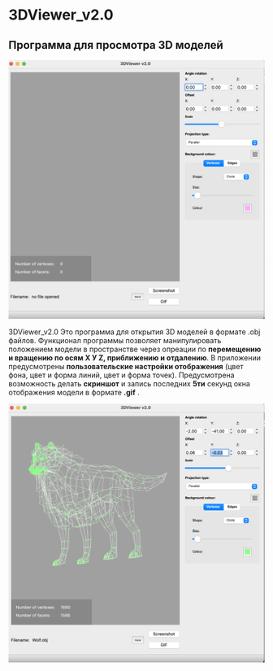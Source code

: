 # 3DViewer_v2.0

##  Программа для просмотра 3D моделей

![1.png](pictures/1.png)

3DViewer_v2.0 Это программа для открытия 3D моделей в формате .obj файлов. Функционал программы позволяет манипулировать положением модели в пространстве через опреации по **перемещению и вращению по осям Х У Z, приближению и отдалению**. В приложении предусмотрены **пользовательские настройки отображения** (цвет фона, цвет и форма линий, цвет и форма точек). Предусмотрена возможность делать **скриншот** и запись последних **5ти** секунд окна отображения модели в формате **.gif** . 

![2.png](pictures/2.png)





